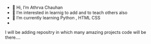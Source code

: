 - 👋 Hi, I’m Athrva Chauhan
- 👀 I’m interested in learnig to add and to teach others also
- 🌱 I’m currently learning Python , HTML CSS
- 
I will be adding repositry in which many amazing projects code will be there....
